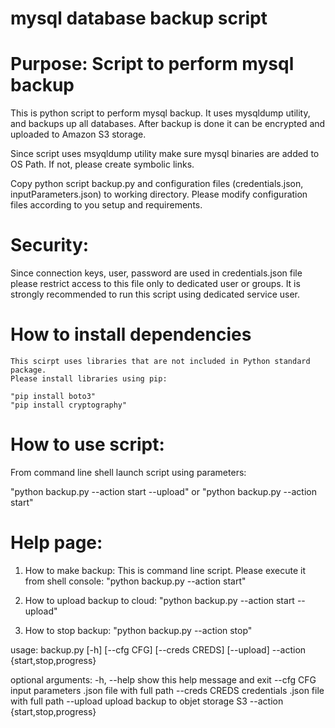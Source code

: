 # mysql database backup script
# Purpose: Script to perform mysql backup

This is python script to perform mysql backup.
It uses mysqldump utility, and backups up all databases.
After backup is done it can be encrypted and  uploaded to Amazon S3 storage.

Since script uses msyqldump utility make sure mysql binaries are added to OS Path.
If not, please create symbolic links.

Copy python script backup.py and configuration files (credentials.json, inputParameters.json)
to working directory. Please modify configuration files according to you setup and requirements.

# Security:

Since connection keys, user, password are used in credentials.json file please restrict access to this
file only to dedicated user or groups.
It is strongly recommended to run this script using dedicated service user.

# How to install dependencies
    This scirpt uses libraries that are not included in Python standard package.
    Please install libraries using pip:

    "pip install boto3"
    "pip install cryptography"

# How to use script:

From command line shell launch script using parameters:

"python backup.py --action start --upload"
or 
"python backup.py --action start"

# Help page:

1. How to make backup:
    This is command line script. Please execute it from shell console:
    "python backup.py --action start"

2. How to upload backup to cloud:
    "python backup.py --action start --upload"

3. How to stop backup:
    "python backup.py --action stop"

usage: backup.py [-h] [--cfg CFG] [--creds CREDS] [--upload] --action
                 {start,stop,progress}

optional arguments:
  -h, --help            show this help message and exit
  --cfg CFG             input parameters .json file with full path
  --creds CREDS         credentials .json file with full path
  --upload              upload backup to objet storage S3
  --action {start,stop,progress}


